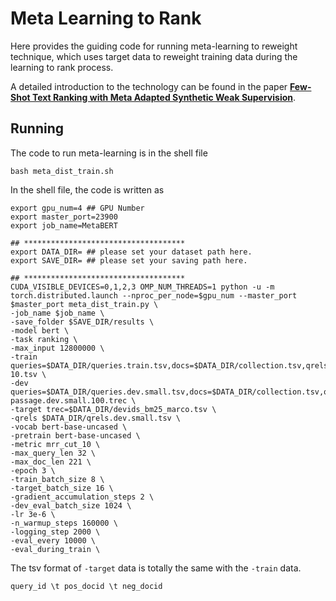 # Meta Learning to Rank

Here provides the guiding code for running meta-learning to reweight technique, which uses target data to reweight training data during the learning to rank process.

A detailed introduction to the technology can be found in the paper [**Few-Shot Text Ranking with Meta Adapted Synthetic Weak Supervision**](https://arxiv.org/pdf/2012.14862.pdf).



## Running


The code to run meta-learning is in the shell file
```
bash meta_dist_train.sh
```
In the shell file, the code is written as

```
export gpu_num=4 ## GPU Number
export master_port=23900
export job_name=MetaBERT

## ************************************
export DATA_DIR= ## please set your dataset path here.
export SAVE_DIR= ## please set your saving path here.

## ************************************
CUDA_VISIBLE_DEVICES=0,1,2,3 OMP_NUM_THREADS=1 python -u -m torch.distributed.launch --nproc_per_node=$gpu_num --master_port $master_port meta_dist_train.py \
-job_name $job_name \
-save_folder $SAVE_DIR/results \
-model bert \
-task ranking \
-max_input 12800000 \
-train queries=$DATA_DIR/queries.train.tsv,docs=$DATA_DIR/collection.tsv,qrels=$DATA_DIR/qrels.train.tsv,trec=$DATA_DIR/trids_bm25_marco-10.tsv \
-dev queries=$DATA_DIR/queries.dev.small.tsv,docs=$DATA_DIR/collection.tsv,qrels=$DATA_DIR/qrels.dev.small.tsv,trec=$DATA_DIR/run.msmarco-passage.dev.small.100.trec \
-target trec=$DATA_DIR/devids_bm25_marco.tsv \
-qrels $DATA_DIR/qrels.dev.small.tsv \
-vocab bert-base-uncased \
-pretrain bert-base-uncased \
-metric mrr_cut_10 \
-max_query_len 32 \
-max_doc_len 221 \
-epoch 3 \
-train_batch_size 8 \
-target_batch_size 16 \
-gradient_accumulation_steps 2 \
-dev_eval_batch_size 1024 \
-lr 3e-6 \
-n_warmup_steps 160000 \
-logging_step 2000 \
-eval_every 10000 \
-eval_during_train \
```

The tsv format of `-target` data is totally the same with the `-train` data.

```
query_id \t pos_docid \t neg_docid
```
